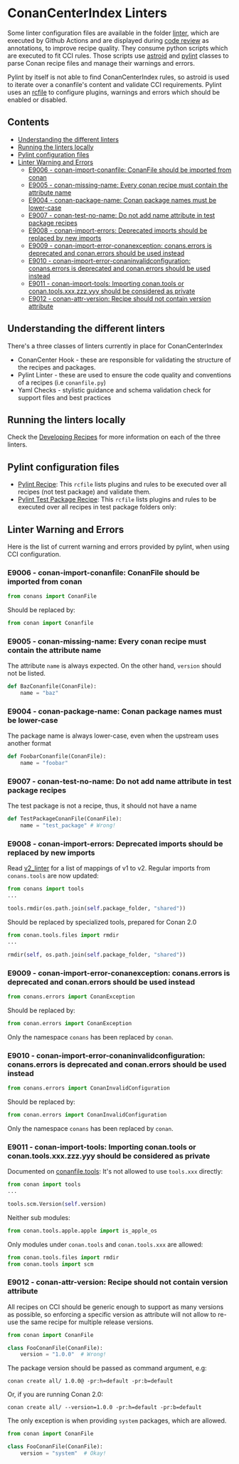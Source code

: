 # ConanCenterIndex Linters

Some linter configuration files are available in the folder [linter](../linter), which are executed by Github Actions
and are displayed during [code review](https://github.com/features/code-review) as annotations, to improve recipe quality.
They consume python scripts which are executed to fit CCI rules. Those scripts use [astroid](https://github.com/PyCQA/astroid)
and [pylint](https://pylint.pycqa.org/en/latest/) classes to parse Conan recipe files and manage their warnings and errors.

Pylint by itself is not able to find ConanCenterIndex rules, so astroid is used to iterate over a conanfile's content and
validate CCI requirements. Pylint uses an [rcfile](https://pylint.pycqa.org/en/latest/user_guide/configuration/index.html)
to configure plugins, warnings and errors which should be enabled or disabled.

<!-- toc -->
## Contents

  * [Understanding the different linters](#understanding-the-different-linters)
  * [Running the linters locally](#running-the-linters-locally)
  * [Pylint configuration files](#pylint-configuration-files)
  * [Linter Warning and Errors](#linter-warning-and-errors)
    * [E9006 - conan-import-conanfile: ConanFile should be imported from conan](#e9006---conan-import-conanfile-conanfile-should-be-imported-from-conan)
    * [E9005 - conan-missing-name: Every conan recipe must contain the attribute name](#e9005---conan-missing-name-every-conan-recipe-must-contain-the-attribute-name)
    * [E9004 - conan-package-name: Conan package names must be lower-case](#e9004---conan-package-name-conan-package-names-must-be-lower-case)
    * [E9007 - conan-test-no-name: Do not add name attribute in test package recipes](#e9007---conan-test-no-name-do-not-add-name-attribute-in-test-package-recipes)
    * [E9008 - conan-import-errors: Deprecated imports should be replaced by new imports](#e9008---conan-import-errors-deprecated-imports-should-be-replaced-by-new-imports)
    * [E9009 - conan-import-error-conanexception: conans.errors is deprecated and conan.errors should be used instead](#e9009---conan-import-error-conanexception-conanserrors-is-deprecated-and-conanerrors-should-be-used-instead)
    * [E9010 - conan-import-error-conaninvalidconfiguration: conans.errors is deprecated and conan.errors should be used instead](#e9010---conan-import-error-conaninvalidconfiguration-conanserrors-is-deprecated-and-conanerrors-should-be-used-instead)
    * [E9011 - conan-import-tools: Importing conan.tools or conan.tools.xxx.zzz.yyy should be considered as private](#e9011---conan-import-tools-importing-conantools-or-conantoolsxxxzzzyyy-should-be-considered-as-private)
    * [E9012 - conan-attr-version: Recipe should not contain version attribute](#e9012---conan-attr-version-recipe-should-not-contain-version-attribute)<!-- endToc -->

## Understanding the different linters

There's a three classes of linters currently in place for ConanCenterIndex

- ConanCenter Hook - these are responsible for validating the structure of the recipes and packages.
- Pylint Linter - these are used to ensure the code quality and conventions of a recipes (i.e `conanfile.py`)
- Yaml Checks - stylistic guidance and schema validation check for support files and best practices

## Running the linters locally

Check the [Developing Recipes](developing_recipes_locally.md) for more information on each of the three linters.

## Pylint configuration files

- [Pylint Recipe](../linter/pylintrc_recipe): This `rcfile` lists plugins and rules to be executed over all recipes (not test package) and validate them.
- [Pylint Test Package Recipe](../linter/pylintrc_testpackage): This `rcfile` lists plugins and rules to be executed over all recipes in test package folders only:

## Linter Warning and Errors

Here is the list of current warning and errors provided by pylint, when using CCI configuration.

### E9006 - conan-import-conanfile: ConanFile should be imported from conan

```python
from conans import ConanFile
```

Should be replaced by:

```python
from conan import Conanfile
```

### E9005 - conan-missing-name: Every conan recipe must contain the attribute name

The attribute `name` is always expected. On the other hand, `version` should not be listed.

```python
def BazConanfile(ConanFile):
    name = "baz"
```

### E9004 - conan-package-name: Conan package names must be lower-case

The package name is always lower-case, even when the upstream uses another format

```python
def FoobarConanfile(ConanFile):
    name = "foobar"
```

### E9007 - conan-test-no-name: Do not add name attribute in test package recipes

The test package is not a recipe, thus, it should not have a name

```python
def TestPackageConanFile(ConanFile):
    name = "test_package" # Wrong!
```

### E9008 - conan-import-errors: Deprecated imports should be replaced by new imports

Read [v2_linter](v2_linter.md) for a list of mappings of v1 to v2.
Regular imports from `conans.tools` are now updated:

```python
from conans import tools
...

tools.rmdir(os.path.join(self.package_folder, "shared"))
```

Should be replaced by specialized tools, prepared for Conan 2.0

```python
from conan.tools.files import rmdir
...

rmdir(self, os.path.join(self.package_folder, "shared"))
```

### E9009 - conan-import-error-conanexception: conans.errors is deprecated and conan.errors should be used instead

```python
from conans.errors import ConanException
```

Should be replaced by:

```python
from conan.errors import ConanException
```

Only the namespace `conans` has been replaced by `conan`.

### E9010 - conan-import-error-conaninvalidconfiguration: conans.errors is deprecated and conan.errors should be used instead

```python
from conans.errors import ConanInvalidConfiguration
```

Should be replaced by:

```python
from conan.errors import ConanInvalidConfiguration
```

Only the namespace `conans` has been replaced by `conan`.

### E9011 - conan-import-tools: Importing conan.tools or conan.tools.xxx.zzz.yyy should be considered as private

Documented on [conanfile.tools](https://docs.conan.io/en/latest/reference/conanfile/tools.html):
It's not allowed to use `tools.xxx` directly:

```python
from conan import tools
...

tools.scm.Version(self.version)
```

Neither sub modules:

```python
from conan.tools.apple.apple import is_apple_os
```

Only modules under `conan.tools` and `conan.tools.xxx` are allowed:

```python
from conan.tools.files import rmdir
from conan.tools import scm
```

### E9012 - conan-attr-version: Recipe should not contain version attribute

All recipes on CCI should be generic enough to support as many versions as possible, so enforcing a specific
version as attribute will not allow to re-use the same recipe for multiple release versions.

```python
from conan import ConanFile

class FooConanFile(ConanFile):
    version = "1.0.0"  # Wrong!
```

The package version should be passed as command argument, e.g:

    conan create all/ 1.0.0@ -pr:h=default -pr:b=default

Or, if you are running Conan 2.0:

    conan create all/ --version=1.0.0 -pr:h=default -pr:b=default

The only exception is when providing ``system`` packages, which are allowed.

```python
from conan import ConanFile

class FooConanFile(ConanFile):
    version = "system"  # Okay!
```
